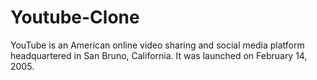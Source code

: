 # Youtube-Clone
YouTube is an American online video sharing and social media platform headquartered in San Bruno, California. It was launched on February 14, 2005.
